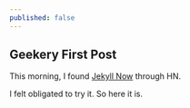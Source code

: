 ```yaml
---
published: false
---
```


## Geekery First Post

This morning, I found [Jekyll Now](https://github.com/barryclark/jekyll-now) through HN.

I felt obligated to try it.  So here it is.